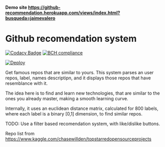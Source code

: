 
**Demo site https://github-recommendation.herokuapp.com/views/index.html?busqueda=jaimevalero**


# Github recomendation system 


  [![Codacy Badge](https://api.codacy.com/project/badge/Grade/20c8cb7ed93a4064b4aaf1420eae5880)](https://www.codacy.com/app/jaimevalero78/github-recommendation-engine?utm_source=github.com&utm_medium=referral&utm_content=jaimevalero/github-recommendation-engine&utm_campaign=badger)  [![BCH compliance](https://bettercodehub.com/edge/badge/jaimevalero/github-recommendation-engine?branch=master)](https://bettercodehub.com/) 
  
  [![Deploy](https://www.herokucdn.com/deploy/button.svg)](https://heroku.com/deploy)



Get famous repos that are similar to yours.
This system parses an user repos, label, names descriptipn, and it displays those repos that have resemblance with it.

The idea here is to find and learn new technologies, that are similar to the ones you already master, making a smooth learning curve.

Internally, it uses an euclidean distance matrix, calculated for 800 labels, where each label is a binary [0,1] dimension, to find similar repos.

TODO: Use a filter based recomendation system, with like/dislike buttons.


Repo list from https://www.kaggle.com/chasewillden/topstarredopensourceprojects


